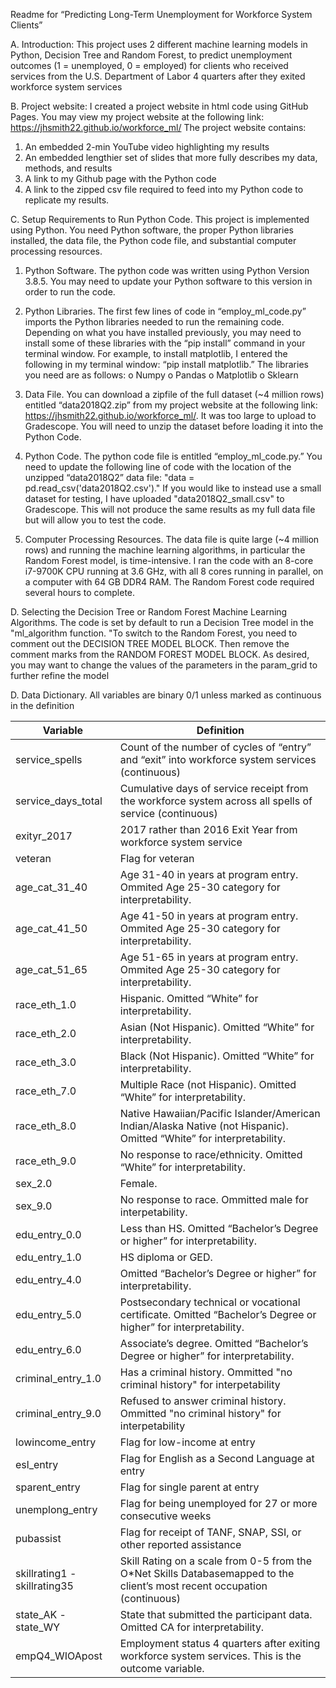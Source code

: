 Readme for “Predicting Long-Term Unemployment for Workforce System Clients”

A. Introduction:
This project uses 2 different machine learning models in Python, Decision Tree and Random Forest, to predict unemployment outcomes (1 = unemployed, 0 = employed) for clients who received services from the U.S. Department of Labor  4 quarters after they exited workforce system services

B.	Project website:
I created a project website in html code using GitHub Pages. You may view my project website at the following link:
https://jhsmith22.github.io/workforce_ml/
The project website contains:
1.	An embedded 2-min YouTube video highlighting my results
2.	An embedded lengthier set of slides that more fully describes my data, methods, and results
3.	A link to my Github page with the Python code
4.	A link to the zipped csv file required to feed into my Python code to replicate my results.

C.	Setup Requirements to Run Python Code.
This project is implemented using Python. You need Python software, the proper Python libraries installed, the data file, the Python code file, and substantial computer processing resources. 
1.	Python Software. The python code was written using Python Version 3.8.5. You may need to update your Python software to this version in order to run the code.
2.	Python Libraries. The first few lines of code in “employ_ml_code.py” imports the Python libraries needed to run the remaining code. Depending on what you have installed previously, you may need to install some of these libraries with the “pip install” command in your terminal window. For example, to install matplotlib, I entered the following in my terminal window: “pip install matplotlib.” The libraries you need are as follows:
o	Numpy
o	Pandas
o	Matplotlib
o	Sklearn

3.	Data File. You can download a zipfile of the full dataset (~4 million rows) entitled “data2018Q2.zip” from my project website at the following link: https://jhsmith22.github.io/workforce_ml/. It was too large to upload to Gradescope. You will need to unzip the dataset before loading it into the Python Code.
4.	Python Code. The python code file is entitled “employ_ml_code.py.” You need to update the following line of code with the location of the unzipped “data2018Q2” data file: "data = pd.read_csv('data2018Q2.csv')." If you would like to instead use a small dataset for testing, I have uploaded "data2018Q2_small.csv" to Gradescope. This will not produce the same results as my full data file but will allow you to test the code. 
5.	Computer Processing Resources. The data file is quite large (~4 million rows) and running the machine learning algorithms, in particular the Random Forest model, is time-intensive. I ran the code with an 8-core i7-9700K CPU running at 3.6 GHz, with all 8 cores running in parallel, on a computer with 64 GB DDR4 RAM. The Random Forest code required several hours to complete.

D.	Selecting the Decision Tree or Random Forest Machine Learning Algorithms.
The code is set by default to run a Decision Tree model in the "ml_algorithm function. "To switch to the Random Forest, you need to comment out the DECISION TREE MODEL BLOCK. Then remove the comment marks from the RANDOM FOREST MODEL BLOCK. As desired, you may want to change the values of the parameters in the param_grid to further refine the model

D.	Data Dictionary.
All variables are binary 0/1 unless marked as continuous in the definition

| Variable                     | Definition                                                                                                                  |
|------------------------------|-----------------------------------------------------------------------------------------------------------------------------|
| service_spells               | Count of the number of cycles of “entry” and “exit” into workforce system   services (continuous)                           |
| service_days_total           | Cumulative days of service receipt from the workforce system across all   spells of service (continuous)                    |
| exityr_2017                  | 2017 rather than 2016 Exit Year from workforce system service                                                               |
| veteran                      | Flag for veteran                                                                                                            |
| age_cat_31_40                | Age 31-40 in years at program entry. Ommited Age 25-30 category for   interpretability.                                     |
| age_cat_41_50                | Age 41-50 in years at program entry. Ommited Age 25-30 category for   interpretability.                                     |
| age_cat_51_65                | Age 51-65 in years at program entry. Ommited Age 25-30 category for   interpretability.                                     |
| race_eth_1.0                 | Hispanic. Omitted “White” for interpretability.                                                                             |
| race_eth_2.0                 | Asian (Not Hispanic). Omitted “White” for interpretability.                                                                 |
| race_eth_3.0                 | Black (Not Hispanic). Omitted “White” for interpretability.                                                                 |
| race_eth_7.0                 | Multiple Race (not Hispanic). Omitted “White” for interpretability.                                                         |
| race_eth_8.0                 | Native Hawaiian/Pacific Islander/American Indian/Alaska Native (not   Hispanic). Omitted “White” for interpretability.      |
| race_eth_9.0                 | No response to race/ethnicity. Omitted “White” for interpretability.                                                        |
| sex_2.0                      | Female.                                                                                                                     |
| sex_9.0                      | No response to race. Ommitted male for interpetability.                                                                     |
| edu_entry_0.0                | Less than HS. Omitted “Bachelor’s Degree or higher” for interpretability.                                                   |
| edu_entry_1.0                | HS diploma or GED.                                                                                                          |
| edu_entry_4.0                | Omitted “Bachelor’s Degree or higher” for interpretability.                                                                 |
| edu_entry_5.0                | Postsecondary technical or vocational certificate. Omitted “Bachelor’s   Degree or higher” for interpretability.            |
| edu_entry_6.0                | Associate’s degree. Omitted “Bachelor’s Degree or higher” for   interpretability.                                           |
| criminal_entry_1.0           | Has a criminal history. Ommitted "no criminal history" for   interpetability                                                |
| criminal_entry_9.0           | Refused to answer criminal history. Ommitted "no criminal   history" for interpetability                                    |
| lowincome_entry              | Flag for low-income at entry                                                                                                |
| esl_entry                    | Flag for English as a Second Language at entry                                                                              |
| sparent_entry                | Flag for single parent at entry                                                                                             |
| unemplong_entry              | Flag for being unemployed for 27 or more consecutive weeks                                                                  |
| pubassist                    | Flag for receipt of TANF, SNAP, SSI, or other reported assistance                                                           |
| skillrating1 - skillrating35 | Skill Rating on a scale from 0-5 from the O*Net Skills Databasemapped to   the client’s most recent occupation (continuous) |
| state_AK - state_WY          | State that submitted the participant data. Omitted CA for   interpretability.                                               |
| empQ4_WIOApost               | Employment status 4 quarters after exiting workforce system services.   This is the outcome variable.                       |
